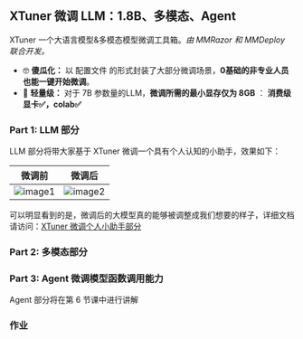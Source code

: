 ## XTuner 微调 LLM：1.8B、多模态、Agent

 XTuner 一个大语言模型&多模态模型微调工具箱。*由* *MMRazor* *和* *MMDeploy* *联合开发。*

- 🤓 **傻瓜化：** 以 配置文件 的形式封装了大部分微调场景，**0基础的非专业人员也能一键开始微调**。
- 🍃 **轻量级：** 对于 7B 参数量的LLM，**微调所需的最小显存仅为 8GB** ： **消费级显卡✅，colab✅**

### Part 1: LLM 部分


LLM 部分将带大家基于 XTuner 微调一个具有个人认知的小助手，效果如下：

| 微调前   | 微调后          |
| -------- | --------------- |
| ![image1](https://github.com/InternLM/Tutorial/assets/108343727/f51733bc-b280-40f3-9ba9-505963809bd5) | ![image2](https://github.com/InternLM/Tutorial/assets/108343727/6555581f-6b2e-4d94-8838-e5840d8e24b6) |

可以明显看到的是，微调后的大模型真的能够被调整成我们想要的样子，详细文档请访问：[XTuner 微调个人小助手部分](./personal_assistant_document.md)


### Part 2: 多模态部分


### Part 3: Agent 微调模型函数调用能力

Agent 部分将在第 6 节课中进行讲解

### 作业
